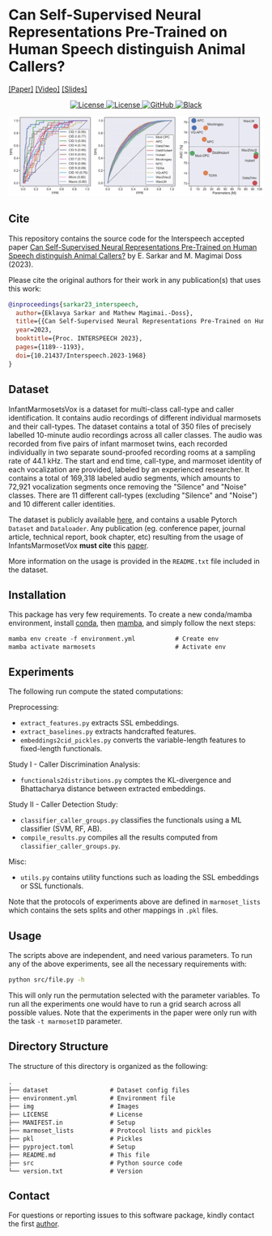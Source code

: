# Can Self-Supervised Neural Representations Pre-Trained on Human Speech distinguish Animal Callers? 

[[Paper]](https://www.isca-speech.org/archive/interspeech_2023/sarkar23_interspeech.html)
[[Video]](https://youtu.be/fU_Pt_OuW1U)
[[Slides]](https://eklavyafcb.github.io/docs/Sarkar_Interspeech_2023_Presentation.pdf)

<p align="center">
    <a href="https://paperswithcode.com/sota/caller-detection-on-infantmarmosetsvox?p=can-self-supervised-neural-networks-pre">
        <img alt="License" src="https://img.shields.io/endpoint.svg?url=https://paperswithcode.com/badge/can-self-supervised-neural-networks-pre/caller-detection-on-infantmarmosetsvox">
    </a>
    <a href="https://github.com/idiap/ssl-caller-detection/blob/main/LICENSE">
        <img alt="License" src="https://img.shields.io/badge/License-GPLv3-blue.svg">
    </a>
    <a href="https://github.com/idiap/ssl-caller-detection">
        <img alt="GitHub" src="https://img.shields.io/badge/GitHub-Open%20source-green">
    </a>
    <a href="https://github.com/psf/black">
        <img alt="Black" src="https://img.shields.io/badge/code%20style-black-000000.svg">
    </a>
</p>

<img src="img/figure.jpg" alt="header" width="1000"/>

## Cite

This repository contains the source code for the Interspeech accepted paper [Can Self-Supervised Neural Representations Pre-Trained on Human Speech distinguish Animal Callers?](https://www.isca-speech.org/archive/interspeech_2023/sarkar23_interspeech.html) by E. Sarkar and M. Magimai Doss (2023).

Please cite the original authors for their work in any publication(s) that uses this work:

```bib
@inproceedings{sarkar23_interspeech,
  author={Eklavya Sarkar and Mathew Magimai.-Doss},
  title={{Can Self-Supervised Neural Representations Pre-Trained on Human Speech distinguish Animal Callers?}},
  year=2023,
  booktitle={Proc. INTERSPEECH 2023},
  pages={1189--1193},
  doi={10.21437/Interspeech.2023-1968}
}
```

## Dataset

InfantMarmosetsVox is a dataset for multi-class call-type and caller identification. It contains audio recordings of different individual marmosets and their call-types. The dataset contains a total of 350 files of precisely labelled 10-minute audio recordings across all caller classes. The audio was recorded from five pairs of infant marmoset twins, each recorded individually in two separate sound-proofed recording rooms at a sampling rate of 44.1 kHz. The start and end time, call-type, and marmoset identity of each vocalization are provided, labeled by an experienced researcher. It contains a total of 169,318 labeled audio segments, which amounts to 72,921 vocalization segments once removing the "Silence" and "Noise" classes. There are 11 different call-types (excluding "Silence" and "Noise") and 10 different caller identities. 

The dataset is publicly available [here](https://www.idiap.ch/en/dataset/infantmarmosetsvox/index_html), and contains a usable Pytorch `Dataset` and `Dataloader`. Any publication (eg. conference paper, journal article, technical report, book chapter, etc) resulting from the usage of InfantsMarmosetVox **must cite** this [paper](https://www.isca-speech.org/archive/interspeech_2023/sarkar23_interspeech.html). 

More information on the usage is provided in the `README.txt` file included in the dataset.

## Installation

This package has very few requirements. 
To create a new conda/mamba environment, install [conda](https://conda.io), then [mamba](https://mamba.readthedocs.io/en/latest/installation.html#existing-conda-install), and simply follow the next steps:

```
mamba env create -f environment.yml           # Create env
mamba activate marmosets                      # Activate env
```

## Experiments
The following run compute the stated computations:

Preprocessing:
- `extract_features.py` extracts SSL embeddings.
- `extract_baselines.py` extracts handcrafted features.
- `embeddings2cid_pickles.py` converts the variable-length features to fixed-length functionals.

Study I - Caller Discrimination Analysis:
- `functionals2distributions.py` comptes the KL-divergence and Bhattacharya distance between extracted embeddings.

Study II - Caller Detection Study:
- `classifier_caller_groups.py` classifies the functionals using a ML classifier (SVM, RF, AB).
- `compile_results.py` compiles all the results computed from `classifier_caller_groups.py`.

Misc:
- `utils.py` contains utility functions such as loading the SSL embeddings or SSL functionals.

Note that the protocols of experiments above are defined in `marmoset_lists` which contains the sets splits and other mappings in `.pkl` files.

## Usage
The scripts above are independent, and need various parameters. To run any of the above experiments, see all the necessary requirements with:

```bash
python src/file.py -h
```

This will only run the permutation selected with the parameter variables.
To run all the experiments one would have to run a grid search across all possible values.
Note that the experiments in the paper were only run with the task `-t marmosetID` parameter.

## Directory Structure

The structure of this directory is organized as the following:

```
.
├── dataset                 # Dataset config files
├── environment.yml         # Environment file
├── img                     # Images
├── LICENSE                 # License
├── MANIFEST.in             # Setup
├── marmoset_lists          # Protocol lists and pickles
├── pkl                     # Pickles
├── pyproject.toml          # Setup
├── README.md               # This file
├── src                     # Python source code
└── version.txt             # Version
```

## Contact

For questions or reporting issues to this software package, kindly contact the first [author](mailto:eklavya.sarkar@idiap.ch).
